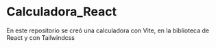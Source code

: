 # Calculadora_React
 En este repositorio se creó una calculadora con Vite, en la biblioteca de React y con Tailwindcss
